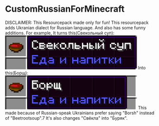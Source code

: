# CustomRussianForMinecraft
  DISCLAIMER: This Resourcepack made only for fun!
This resourcepack adds Ukranian dialect for Russian language. And also has some funny additions.
For example,
It turns this(Свекольный суп):
  <img src="images/beetrootsoup.jpg">
 Into this(Борщ):
  <img src="images/borsch.jpg">
 This made because of Russian-speak Ukrainians prefer saying "Borsh" instead of "Beetrootsoup".7
It's also changes "Свёкла" into "Буряк".